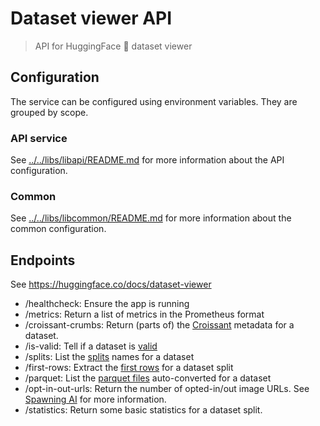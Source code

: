 # Dataset viewer API

> API for HuggingFace 🤗 dataset viewer

## Configuration

The service can be configured using environment variables. They are grouped by scope.

### API service

See [../../libs/libapi/README.md](../../libs/libapi/README.md) for more information about the API configuration.

### Common

See [../../libs/libcommon/README.md](../../libs/libcommon/README.md) for more information about the common configuration.

## Endpoints

See https://huggingface.co/docs/dataset-viewer

- /healthcheck: Ensure the app is running
- /metrics: Return a list of metrics in the Prometheus format
- /croissant-crumbs: Return (parts of) the [Croissant](https://huggingface.co/docs/dataset-viewer/croissant) metadata for a dataset.
- /is-valid: Tell if a dataset is [valid](https://huggingface.co/docs/dataset-viewer/valid)
- /splits: List the [splits](https://huggingface.co/docs/dataset-viewer/splits) names for a dataset
- /first-rows: Extract the [first rows](https://huggingface.co/docs/dataset-viewer/first_rows) for a dataset split
- /parquet: List the [parquet files](https://huggingface.co/docs/dataset-viewer/parquet) auto-converted for a dataset
- /opt-in-out-urls: Return the number of opted-in/out image URLs. See [Spawning AI](https://api.spawning.ai/spawning-api) for more information.
- /statistics: Return some basic statistics for a dataset split.

